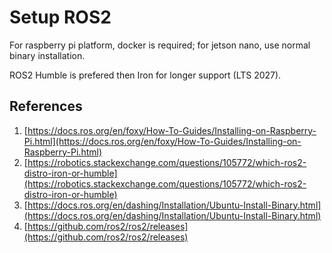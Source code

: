 # Setup ROS2

For raspberry pi platform, docker is required; for jetson nano, use normal binary installation.

ROS2 Humble is prefered then Iron for longer support (LTS 2027).

## References

1. [https://docs.ros.org/en/foxy/How-To-Guides/Installing-on-Raspberry-Pi.html](https://docs.ros.org/en/foxy/How-To-Guides/Installing-on-Raspberry-Pi.html) 
2. [https://robotics.stackexchange.com/questions/105772/which-ros2-distro-iron-or-humble](https://robotics.stackexchange.com/questions/105772/which-ros2-distro-iron-or-humble)
3. [https://docs.ros.org/en/dashing/Installation/Ubuntu-Install-Binary.html](https://docs.ros.org/en/dashing/Installation/Ubuntu-Install-Binary.html)
4. [https://github.com/ros2/ros2/releases](https://github.com/ros2/ros2/releases)
